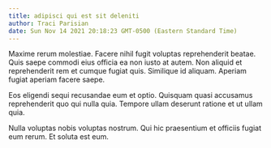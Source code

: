 ```yaml
---
title: adipisci qui est sit deleniti
author: Traci Parisian
date: Sun Nov 14 2021 20:18:23 GMT-0500 (Eastern Standard Time)
---
```

Maxime rerum molestiae. Facere nihil fugit voluptas reprehenderit beatae. Quis saepe commodi eius officia ea non iusto at autem. Non aliquid et reprehenderit rem et cumque fugiat quis. Similique id aliquam. Aperiam fugiat aperiam facere saepe.

 Eos eligendi sequi recusandae eum et optio. Quisquam quasi accusamus reprehenderit quo qui nulla quia. Tempore ullam deserunt ratione et ut ullam quia.

 Nulla voluptas nobis voluptas nostrum. Qui hic praesentium et officiis fugiat eum rerum. Et soluta est eum.